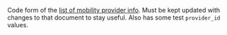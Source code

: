 Code form of the [list of mobility provider info](https://github.com/openmobilityfoundation/mobility-data-specification/blob/dev/providers.csv).  Must be kept updated with changes to that document to stay useful.  Also has some test `provider_id` values.